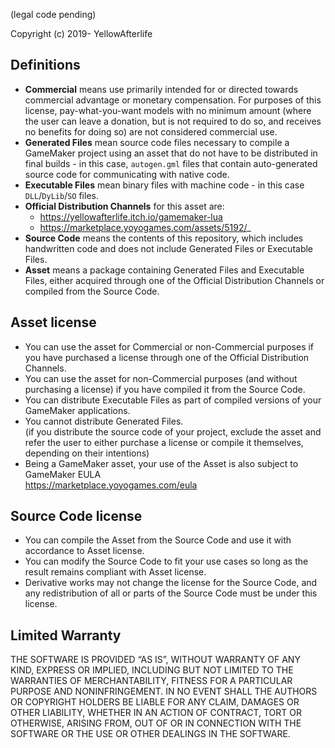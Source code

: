 (legal code pending)

Copyright (c) 2019- YellowAfterlife

## Definitions

- **Commercial** means use primarily intended for or directed towards commercial advantage or monetary compensation. For purposes of this license, pay-what-you-want models with no minimum amount (where the user can leave a donation, but is not required to do so, and receives no benefits for doing so) are not considered commercial use.
- **Generated Files** mean source code files necessary to compile a GameMaker project using an asset that do not have to be distributed in final builds - in this case, `autogen.gml` files that contain auto-generated source code for communicating with native code.
- **Executable Files** mean binary files with machine code - in this case `DLL`/`DyLib`/`SO` files.
- **Official Distribution Channels** for this asset are:  
  - https://yellowafterlife.itch.io/gamemaker-lua
  - https://marketplace.yoyogames.com/assets/5192/_
- **Source Code** means the contents of this repository, which includes handwritten code and does not include Generated Files or Executable Files.
- **Asset** means a package containing Generated Files and Executable Files, either acquired through one of the Official Distribution Channels or compiled from the Source Code.

## Asset license

- You can use the asset for Commercial or non-Commercial purposes if you have purchased a license through one of the Official Distribution Channels.
- You can use the asset for non-Commercial purposes (and without purchasing a license) if you have compiled it from the Source Code.
- You can distribute Executable Files as part of compiled versions of your GameMaker applications.
- You cannot distribute Generated Files.  
  (if you distribute the source code of your project, exclude the asset and refer the user to either purchase a license or compile it themselves, depending on their intentions)
- Being a GameMaker asset, your use of the Asset is also subject to GameMaker EULA  
  https://marketplace.yoyogames.com/eula

## Source Code license

- You can compile the Asset from the Source Code and use it with accordance to Asset license.
- You can modify the Source Code to fit your use cases so long as the result remains compliant with Asset license.
- Derivative works may not change the license for the Source Code, and any redistribution of all or parts of the Source Code must be under this license.

## Limited Warranty

THE SOFTWARE IS PROVIDED “AS IS”, WITHOUT WARRANTY OF ANY KIND, EXPRESS OR IMPLIED, INCLUDING BUT NOT LIMITED TO THE WARRANTIES OF MERCHANTABILITY, FITNESS FOR A PARTICULAR PURPOSE AND NONINFRINGEMENT. IN NO EVENT SHALL THE AUTHORS OR COPYRIGHT HOLDERS BE LIABLE FOR ANY CLAIM, DAMAGES OR OTHER LIABILITY, WHETHER IN AN ACTION OF CONTRACT, TORT OR OTHERWISE, ARISING FROM, OUT OF OR IN CONNECTION WITH THE SOFTWARE OR THE USE OR OTHER DEALINGS IN THE SOFTWARE.
